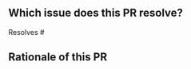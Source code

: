 ## Which issue does this PR resolve?

<!--
For any fixes and enhancements, we usually require an associated issue to be filed where clearly detailed your proposed changes and why they are necessary, which ensures we are aligned and reduces the risk of re-work.

You can use GitHub syntax to link an issue to this PR, such as `Resolves #1000`, which indicates this PR will resolve issue #1000.
-->

Resolves #

## Rationale of this PR

<!--
A clear and concise description of the rationale of the changes, to help our reviewers understand your intent and why it is necessary.

If it has already been detailed in the associated issue, please skip this section.
-->
